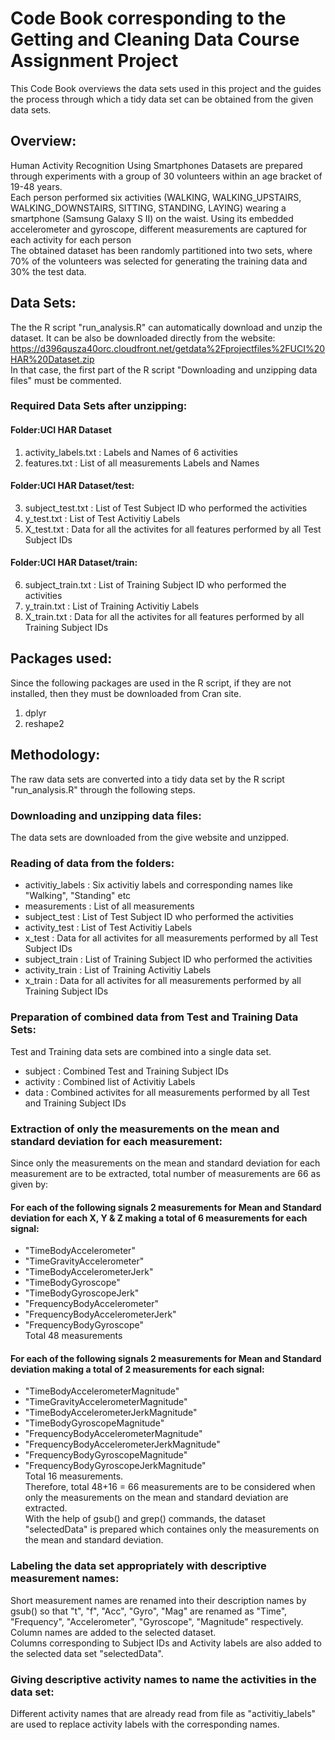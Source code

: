 # Code Book corresponding to the Getting and Cleaning Data Course Assignment Project
This Code Book overviews the data sets used in this project and the guides the process through which a tidy data set can be obtained from the given data sets. 

## Overview:
Human Activity Recognition Using Smartphones Datasets are prepared through experiments with a group of 30 volunteers within an age bracket of 19-48 years.  
Each person performed six activities (WALKING, WALKING_UPSTAIRS, WALKING_DOWNSTAIRS, SITTING, STANDING, LAYING) wearing a smartphone (Samsung Galaxy S II) on the waist. Using its embedded accelerometer and gyroscope, different measurements are captured for each activity for each person  
The obtained dataset has been randomly partitioned into two sets, where 70% of the volunteers was selected for generating the training data and 30% the test data.

## Data Sets:
The the R script "run_analysis.R" can automatically download and unzip the dataset. 
It can be also be downloaded directly from the website:
https://d396qusza40orc.cloudfront.net/getdata%2Fprojectfiles%2FUCI%20HAR%20Dataset.zip  
In that case, the first part of the R script "Downloading and unzipping data files" must be commented.  
### Required Data Sets after unzipping:
#### Folder:UCI HAR Dataset
1. activity_labels.txt   : Labels and Names of 6 activities   
2. features.txt          : List of all measurements Labels and Names  
#### Folder:UCI HAR Dataset/test:  
3. subject_test.txt      : List of Test Subject ID who performed the activities  
4. y_test.txt            : List of Test Activitiy Labels  
5. X_test.txt            : Data for all the activites for all features 
                           performed by all Test Subject IDs  
#### Folder:UCI HAR Dataset/train:  
6. subject_train.txt     : List of Training Subject ID who performed the activities  
7. y_train.txt           : List of Training Activitiy Labels  
8. X_train.txt           : Data for all the activites for all features 
                           performed by all Training Subject IDs  
## Packages used:
Since the following packages are used in the R script, if they are not installed, then they must be downloaded from Cran site. 
1. dplyr   
2. reshape2 

## Methodology:
The raw data sets are converted into a tidy data set by the R script "run_analysis.R" through the following steps.  
### Downloading and unzipping data files:
The data sets are downloaded from the give website and unzipped.  

### Reading of data from the folders:  
- activitiy_labels  : Six activitiy labels and corresponding names like "Walking", "Standing" etc  
- measurements      : List of all measurements  
- subject_test      : List of Test Subject ID who performed the activities  
- activity_test     : List of Test Activitiy Labels  
- x_test            : Data for all activites for all measurements performed by all Test Subject IDs  
- subject_train     : List of Training Subject ID who performed the activities  
- activity_train    : List of Training Activitiy Labels  
- x_train           : Data for all activites for all measurements performed by all Training Subject IDs 

### Preparation of combined data from Test and Training Data Sets:  
Test and Training data sets are combined into a single data set.  
- subject           : Combined Test and Training Subject IDs  
- activity          : Combined list of Activitiy Labels  
- data              : Combined activites for all measurements performed by all Test and Training Subject IDs  
### Extraction of only the measurements on the mean and standard deviation for each measurement:  
Since only the measurements on the mean and standard deviation for each measurement are to be extracted, total number of measurements are 66 as given by:    
#### For each of the following signals 2 measurements for Mean and Standard deviation for each X, Y & Z making a total of 6 measurements for each signal:
- "TimeBodyAccelerometer"        
- "TimeGravityAccelerometer"  
- "TimeBodyAccelerometerJerk"  
- "TimeBodyGyroscope"  
- "TimeBodyGyroscopeJerk"  
- "FrequencyBodyAccelerometer"  
- "FrequencyBodyAccelerometerJerk"  
- "FrequencyBodyGyroscope"   
Total 48 measurements
#### For each of the following signals 2 measurements for Mean and Standard deviation making a total of 2 measurements for each signal:  
- "TimeBodyAccelerometerMagnitude"  
- "TimeGravityAccelerometerMagnitude"  
- "TimeBodyAccelerometerJerkMagnitude"  
- "TimeBodyGyroscopeMagnitude"  
- "FrequencyBodyAccelerometerMagnitude"  
- "FrequencyBodyAccelerometerJerkMagnitude"  
- "FrequencyBodyGyroscopeMagnitude"  
- "FrequencyBodyGyroscopeJerkMagnitude"  
Total 16 measurements.  
Therefore, total 48+16 = 66 measurements are to be considered when only the measurements on the mean and standard deviation are extracted.  
With the help of gsub() and grep() commands, the dataset "selectedData" is prepared which containes only the measurements on the mean and standard deviation.  

### Labeling the data set appropriately with descriptive measurement names:  
Short measurement names are renamed into their description names by gsub() so that "t", "f", "Acc", "Gyro", "Mag" are renamed as "Time", "Frequency", "Accelerometer", "Gyroscope", "Magnitude" respectively.  
Column names are added to the selected dataset.  
Columns corresponding to Subject IDs and Activity labels are also added to the selected data set "selectedData".  

### Giving descriptive activity names to name the activities in the data set:
Different activity names that are already read from file as "activitiy_labels" are used to replace activity labels with the corresponding names.  

